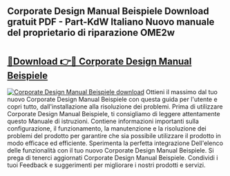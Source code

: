 ## Corporate Design Manual Beispiele Download gratuit PDF - Part-KdW Italiano Nuovo manuale del proprietario di riparazione OME2w

# <h2><a href="http://dfgr59.blite.top/?on=Corporate+Design+Manual+Beispiele">🔗Download 👉🔴 Corporate Design Manual Beispiele</a></h2>

[![Corporate Design Manual Beispiele download](https://i.imgur.com/lujVjoI.png)](http://dfgr59.blite.top/?on=Corporate+Design+Manual+Beispiele)
Ottieni il massimo dal tuo nuovo Corporate Design Manual Beispiele con questa guida per l'utente e copri tutto, dall'installazione alla risoluzione dei problemi. Prima di utilizzare Corporate Design Manual Beispiele, ti consigliamo di leggere attentamente questo Manuale di istruzioni. Contiene informazioni importanti sulla configurazione, il funzionamento, la manutenzione e la risoluzione dei problemi del prodotto per garantire che sia possibile utilizzare il prodotto in modo efficace ed efficiente. Sperimenta la perfetta integrazione Dell'elenco delle funzionalità con il tuo nuovo Corporate Design Manual Beispiele. Si prega di tenerci aggiornati Corporate Design Manual Beispiele. Condividi i tuoi Feedback e suggerimenti per migliorare i nostri prodotti e servizi.
